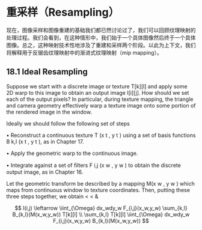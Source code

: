 # 重采样（Resampling）
现在，图像采样和图像重建的基础我们都已然讨论过了，我们可以回顾纹理映射的处理过程。我们会看到，在这种情形中，我们始于一个具体图像然后终于一个具体图像。总之，这种映射技术性地涉及了重建和采样两个阶段。以此为上下文，我们将解释用于反锯齿纹理映射中的渐进式纹理映射（mip mapping）。

## 18.1 Ideal Resampling
Suppose we start with a discrete image or texture T[k][l] and apply some 2D warp to this image to obtain an output image I[i][j]. How should we set each of the output pixels? In particular, during texture mapping, the triangle and camera geometry effectively warp a texture image onto some portion of the rendered image in the window.

Ideally we should follow the following set of steps

• Reconstruct a continuous texture T (x t , y t ) using a set of basis functions B k,l (x t , y t ), as in Chapter 17.

• Apply the geometric warp to the continuous image.

• Integrate against a set of ﬁlters F i,j (x w , y w ) to obtain the discrete output image, as in Chapter 16.

Let the geometric transform be described by a mapping M(x w , y w ) which maps from continuous window to texture coordinates. Then, putting these three steps together, we obtain < < &

$$
I(i,j) \leftarrow \iint_{\Omega} dx_wdy_w F_{i,j}(x_w,y_w) \sum_{k,l} B_{k,l}(M(x_w,y_w)) T[k][l] \\
\sum_{k,l} T[k][l] \iint_{\Omega} dx_wdy_w F_{i,j}(x_w,y_w) B_{k,l}(M(x_w,y_w))
$$

